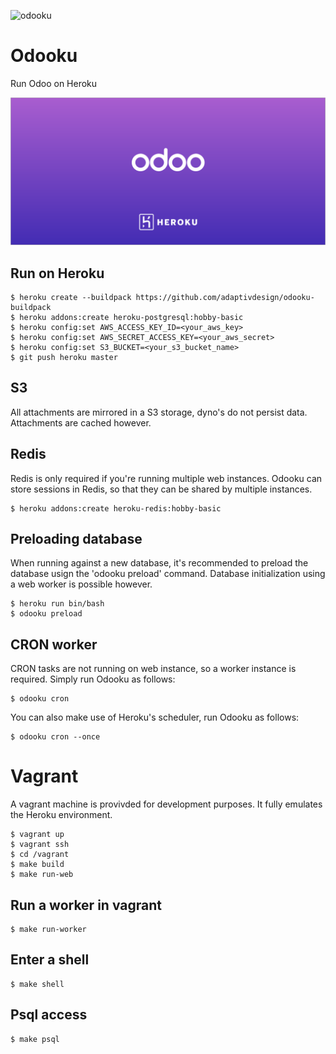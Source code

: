 ![odooku](https://cloud.githubusercontent.com/assets/51578/13712821/b68a42ce-e793-11e5-96b0-d8eb978137ba.png)

# Odooku
Run Odoo on Heroku

![odooku](img.svg?raw=true "Odooku")

## Run on Heroku

```
$ heroku create --buildpack https://github.com/adaptivdesign/odooku-buildpack
$ heroku addons:create heroku-postgresql:hobby-basic
$ heroku config:set AWS_ACCESS_KEY_ID=<your_aws_key>
$ heroku config:set AWS_SECRET_ACCESS_KEY=<your_aws_secret>
$ heroku config:set S3_BUCKET=<your_s3_bucket_name>
$ git push heroku master
```

## S3
All attachments are mirrored in a S3 storage, dyno's do not persist data.
Attachments are cached however.

## Redis
Redis is only required if you're running multiple web instances. Odooku can
store sessions in Redis, so that they can be shared by multiple instances.

```
$ heroku addons:create heroku-redis:hobby-basic
```


## Preloading database

When running against a new database, it's recommended to preload the database
usign the 'odooku preload' command. Database initialization using a web worker
is possible however.

```
$ heroku run bin/bash
$ odooku preload
```

## CRON worker

CRON tasks are not running on web instance, so a worker instance is required.
Simply run Odooku as follows:

```
$ odooku cron
```

You can also make use of Heroku's scheduler, run Odooku as follows:

```
$ odooku cron --once
```

# Vagrant
A vagrant machine is provivded for development purposes. It fully emulates
the Heroku environment.

```
$ vagrant up
$ vagrant ssh
$ cd /vagrant
$ make build
$ make run-web
```

## Run a worker in vagrant

```
$ make run-worker
```

## Enter a shell

```
$ make shell
```


## Psql access

```
$ make psql
```
